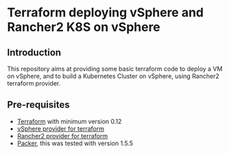 # Terraform deploying vSphere and Rancher2 K8S on vSphere

## Introduction

This repository aims at providing some basic terraform code to deploy a VM on vSphere, and to build a Kubernetes Cluster on vSphere, using Rancher2 terraform provider.

## Pre-requisites

- [Terraform](https://terraform.io/) with minimum version 0.12 
- [vSphere provider for terraform]()
- [Rancher2 provider for terraform]()
- [Packer](https://packer.io/), this was tested with version 1.5.5